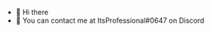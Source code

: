 - 👋 Hi there
- 🔎 You can contact me at ItsProfessional#0647 on Discord

<!--
**ItsProfessional/ItsProfessional** is a ✨ _special_ ✨ repository because its `README.md` (this file) appears on your GitHub profile.
